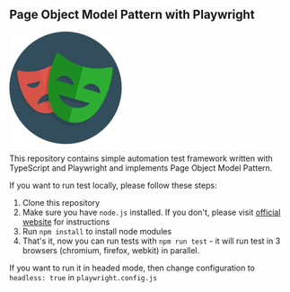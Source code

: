 ## Page Object Model Pattern with Playwright

![alt text](./playwright-logo.png)

This repository contains simple automation test framework written with TypeScript and Playwright and implements Page Object Model Pattern.

If you want to run test locally, please follow these steps:

1. Clone this repository
2. Make sure you have `node.js` installed. If you don't, please visit [official website](https://nodejs.org/en/download/) for instructions 
3. Run `npm install` to install node modules
4. That's it, now you can run tests with `npm run test` - it will run test in 3 browsers (chromium, firefox, webkit) in parallel.

If you want to run it in headed mode, then change configuration to `headless: true` in `playwright.config.js`
